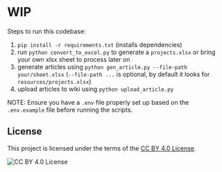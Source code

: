 # WIP

Steps to run this codebase:

1. `pip install -r requirements.txt` (installs dependencies)
2. run `python convert_to_excel.py` to generate a `projects.xlsx` or bring your own xlsx sheet to process later on
3. generate articles using `python gen_article.py --file-path your/sheet.xlsx` (`--file-path ...` is optional, by default it looks for `resources/projects.xlsx`)
4. upload articles to wiki using `python upload_article.py`

NOTE: Ensure you have a `.env` file properly set up based on the `.env.example` file before running the scripts.

## License

This project is licensed under the terms of the [CC BY 4.0 License](https://creativecommons.org/licenses/by/4.0/).

![CC BY 4.0 License](https://i.creativecommons.org/l/by/4.0/88x31.png)
